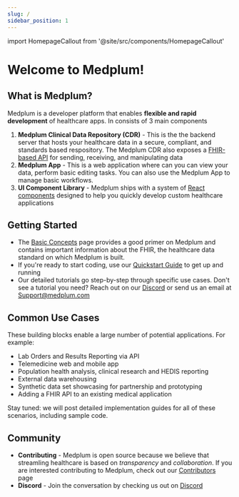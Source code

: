 ```yaml
---
slug: /
sidebar_position: 1
---
```


import HomepageCallout from '@site/src/components/HomepageCallout'

# Welcome to Medplum!

<section className="homepage-grid">
    <HomepageCallout title="Get Started" body="Write your first medical application in 5 minutes" linkText="Read More" linkRef="/intro" />
    <HomepageCallout title="API Docs" body="Reference documentation about Medplum's client API for reading and writing healthcare data" linkText="Read More" linkRef="/api/overview" />
    <HomepageCallout title="Use Cases" body="See how to apply Medplum against your healthcare problem" linkText="Read More" linkRef="#" />
    <HomepageCallout title="Basic Concepts" body="Learn the basic concepts behind Medplum and the FHIR standard for healthcare data" linkText="Read More" linkRef="#" />
</section>

## What is Medplum?

Medplum is a developer platform that enables **flexible and rapid development** of healthcare apps. In consists of 3 main components

1. **Medplum Clinical Data Repository (CDR)** - This is the the backend server that hosts your healthcare data in a secure, compliant, and standards based respository. The Medplum CDR also exposes a [FHIR-based API](/api/overview) for sending, receiving, and manipulating data
2. **Medplum App** - This is a web application where can you can view your data, perform basic editing tasks. You can also use the Medplum App to manage basic workflows.
3. **UI Component Library** - Medplum ships with a system of [React components](/tutorials/react-hello-world/hello-world-part-1) designed to help you quickly develop custom healthcare applications

## Getting Started

- The [Basic Concepts](/intro) page provides a good primer on Medplum and contains important information about the FHIR, the healthcare data standard on which Medplum is built.
- If you're ready to start coding, use our [Quickstart Guide](/tutorials/api-basics/create-fhir-data) to get up and running
- Our detailed tutorials go step-by-step through specific use cases. Don't see a tutorial you need? Reach out on our [Discord](https://discord.gg/UBAWwvrVeN) or send us an email at [Support@medplum.com](mailto:support@medplum.com)

## Common Use Cases

These building blocks enable a large number of potential applications. For example:

- Lab Orders and Results Reporting via API
- Telemedicine web and mobile app
- Population health analysis, clinical research and HEDIS reporting
- External data warehousing
- Synthetic data set showcasing for partnership and prototyping
- Adding a FHIR API to an existing medical application

Stay tuned: we will post detailed implementation guides for all of these scenarios, including sample code.

## Community

- **Contributing** - Medplum is open source because we believe that streamling healthcare is based on _transparency_ and _collaboration_. If you are interested contributing to Medplum, check out our [Contributors](/contributing/intro) page
- **Discord** - Join the conversation by checking us out on [Discord](https://discord.gg/UBAWwvrVeN)
